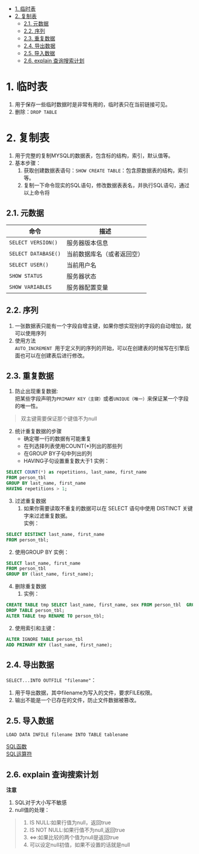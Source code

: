 <!-- TOC -->

- [1. 临时表](#1-临时表)
- [2. 复制表](#2-复制表)
  - [2.1. 元数据](#21-元数据)
  - [2.2. 序列](#22-序列)
  - [2.3. 重复数据](#23-重复数据)
  - [2.4. 导出数据](#24-导出数据)
  - [2.5. 导入数据](#25-导入数据)
  - [2.6. explain 查询搜索计划](#26-explain-查询搜索计划)

<!-- /TOC -->
# 1. 临时表
1. 用于保存一些临时数据时是非常有用的，临时表只在当前链接可见。
2. 删除：`DROP TABLE`

# 2. 复制表
1. 用于完整的复制MYSQL的数据表，包含标的结构，索引，默认值等。
2. 基本步骤：
   1. 获取创建数据表语句：`SHOW CREATE TABLE`：包含原数据表的结构，索引等。
   2. 复制一下命令现实的SQL语句，修改数据表表名，并执行SQL语句，通过以上命令将

## 2.1. 元数据

命令|描述
--|--
`SELECT VERSION()`|服务器版本信息
`SELECT DATABASE()`|当前数据库名（或者返回空）
`SELECT USER()`|当前用户名
`SHOW STATUS`|服务器状态
`SHOW VARIABLES`|服务器配置变量

## 2.2. 序列
1. 一张数据表只能有一个字段自增主键，如果你想实现别的字段的自动增加，就可以使用序列
2. 使用方法  
`AUTO_INCREMENT `用于定义列的序列的开始，可以在创建表的时候写在引擎后面也可以在创建表后进行修改。  

## 2.3. 重复数据
1. 防止出现重复数据:  
把某些字段声明为`PRIMARY KEY（主键）`或者`UNIQUE（唯一）`来保证某一个字段的唯一性。
>双主键需要保证那个键值不为null
2. 统计重复数据的步骤
   + 确定哪一行的数据有可能重复
   + 在列选择列表使用COUNT(*)列出的那些列
   + 在GROUP BY子句中列出的列 
   + HAVING子句设置重复数大于1 
实例：  
```SQL
SELECT COUNT(*) as repetitions, last_name, first_name
FROM person_tbl
GROUP BY last_name, first_name
HAVING repetitions > 1;
```
3. 过滤重复数据
   1. 如果你需要读取不重复的数据可以在 SELECT 语句中使用 DISTINCT 关键字来过滤重复数据。  
   实例：  
```SQL
SELECT DISTINCT last_name, first_name
FROM person_tbl;
```
   2. 使用GROUP BY
   实例：  
```SQL
SELECT last_name, first_name
FROM person_tbl
GROUP BY (last_name, first_name);
```
4. 删除重复数据
   1. 实例：  
```SQL
CREATE TABLE tmp SELECT last_name, first_name, sex FROM person_tbl  GROUP BY (last_name, first_name, sex);
DROP TABLE person_tbl;
ALTER TABLE tmp RENAME TO person_tbl;
```
   2. 使用索引和主键：  
```SQL
ALTER IGNORE TABLE person_tbl
ADD PRIMARY KEY (last_name, first_name);
```

## 2.4. 导出数据
`SELECT...INTO OUTFILE "filename"`：  
   1. 用于导出数据，其中filename为写入的文件，要求FILE权限。
   2. 输出不能是一个已存在的文件，防止文件数据被篡改。

## 2.5. 导入数据
`LOAD DATA INFILE filename INTO TABLE tablename`

<a href = "http://www.runoob.com/mysql/mysql-functions.html">SQL函数</a>  
<a href = "http://www.runoob.com/mysql/mysql-operator.html">SQL运算符</a>

## 2.6. explain 查询搜索计划

**注意**  
1. SQL对于大小写不敏感  
2. null值的处理：
>1. IS NULL:如果行值为null，返回true
>2. IS NOT NULL:如果行值不为null,返回true
>3. <=>:如果比较的两个值为null是返回true
>4. 可以设定null初值，如果不设置的话就是null
